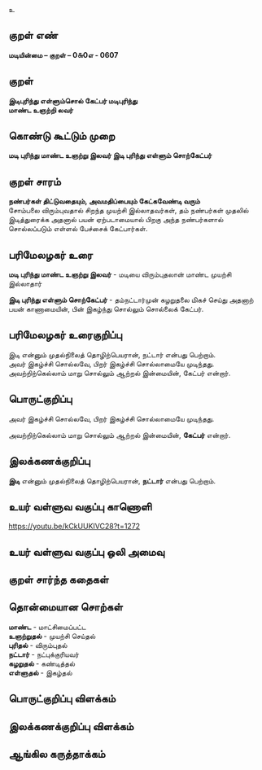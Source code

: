 உ

## குறள் எண் 

**மடியின்மை – குறள் – 0௬0எ - 0607**  

## குறள் 

**இடிபுரிந்து எள்ளும்சொல் கேட்பர் மடிபுரிந்து  
மாண்ட உஞற்றி லவர்**  

## கொண்டு கூட்டும் முறை

**மடி புரிந்து மாண்ட உஞற்று இலவர் இடி புரிந்து எள்ளும் சொற்கேட்பர்**

## குறள் சாரம் 

**நண்பர்கள் திட்டுவதையும், அவமதிப்பையும் கேட்கவேண்டி வரும்**  
சோம்பலை விரும்புவதால் சிறந்த முயற்சி இல்லாதவர்கள், தம் நண்பர்கள் முதலில் இடித்துரைக்க அதனால் பயன் ஏற்படாமையால் பிறகு அந்த நண்பர்களால் சொல்லப்படும் எள்ளல் பேச்சைக் கேட்பார்கள்.  

## பரிமேலழகர் உரை

**மடி புரிந்து மாண்ட உஞற்று இலவர்** - மடியை விரும்புதலான் மாண்ட முயற்சி இல்லாதார்   

**இடி புரிந்து எள்ளும் சொற்கேட்பர்** - தம்நட்டார்முன் கழறுதலை மிகச் செய்து அதனாற் பயன் காணாமையின், பின் இகழ்ந்து சொல்லும் சொல்லைக் கேட்பர்.   

## பரிமேலழகர் உரைகுறிப்பு   

இடி என்னும் முதல்நிலைத் தொழிற்பெயரான், நட்டார் என்பது பெற்றாம்.  
அவர் இகழ்ச்சி சொல்லவே, பிறர் இகழ்ச்சி சொல்லாமையே முடிந்தது.  
அவற்றிற்கெல்லாம் மாறு சொல்லும் ஆற்றல் இன்மையின், கேட்பர் என்றார்.  

## பொருட்குறிப்பு 

அவர் இகழ்ச்சி சொல்லவே, பிறர் இகழ்ச்சி சொல்லாமையே முடிந்தது.  

அவற்றிற்கெல்லாம் மாறு சொல்லும் ஆற்றல் இன்மையின், **கேட்பர்** என்றார். 

## இலக்கணக்குறிப்பு  

**இடி** என்னும் முதல்நிலைத் தொழிற்பெயரான், **நட்டார்** என்பது பெற்றாம்.    

## உயர் வள்ளுவ வகுப்பு காணொளி

https://youtu.be/kCkUUKIVC28?t=1272 

## உயர் வள்ளுவ வகுப்பு ஒலி அமைவு 

 
## குறள் சார்ந்த கதைகள் 


## தொன்மையான சொற்கள்

**மாண்ட** - மாட்சிமைப்பட்ட  
**உஞற்றுதல்** - முயற்சி செய்தல்  
**புரிதல்** - விரும்புதல்  
**நட்டார்** - நட்புக்குரியவர்  
**கழறுதல்** - கண்டித்தல்  
**எள்ளுதல்** - இகழ்தல்  

## பொருட்குறிப்பு விளக்கம்


## இலக்கணக்குறிப்பு விளக்கம்


## ஆங்கில கருத்தாக்கம் 


